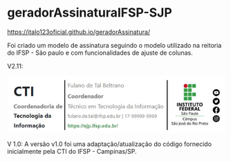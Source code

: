 # geradorAssinaturaIFSP-SJP

https://italo123oficial.github.io/geradorAssinatura/

Foi criado um modelo de assinatura seguindo o modelo utilizado na reitoria do IFSP - São paulo e com funcionalidades de ajuste de colunas.

V2.11:

<img src="img/Modelo_Setor.jpeg" alt="Modelo Setor">


V 1.0:
A versão v1.0 foi uma adaptação/atualização do código fornecido inicialmente pela CTI do IFSP - Campinas/SP.
